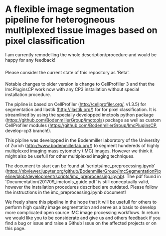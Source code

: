 # A flexible  image segmentation pipeline for heterogneous multiplexed tissue images based on pixel classification

I am currently remodelling the whole description/procedure and would be happy for any feedback!

#####
Please consider the current state of this repository as 'Beta'.
####

Notable changes to older version is change to CellProfiller 3 and that the ImcPluginsCP work now with any CP3 installation without special installation procedure.

The pipline is based on CellProfiler (http://cellprofiler.org/, v1.3.5) for segmentation and Ilastik (http://ilastik.org/) for
for pixel classification. It is streamlined by using the specially developped imctools python package (https://github.com/BodenmillerGroup/imctools) 
package as well as custom CellProfiler modules (https://github.com/BodenmillerGroup/ImcPluginsCP, develop-cp3 branch!).

This pipline was developped in the Bodenmiller laboratory of the University of Zurich (http://www.bodenmillerlab.org/) to segment hundereds of highly multiplexed
imaging mass cytometry (IMC) images. However we think it might also be usefull for other multiplexed imaging techniques.


The document to start can be found at 'scripts/imc_preprocessing.ipynb' (https://nbviewer.jupyter.org/github/BodenmillerGroup/ImcSegmentationPipeline/blob/development/scripts/imc_preprocessing.ipynb).
The pdf found in 'Documentation/201709_imctools_guide.pdf' is still conceptually valid, however the installation procedures described are outdated. Please follow the instructions in the imc_preprocessing.ipynb document!

We freely share this pipeline in the hope that it will be usefull for others to perform high quality image segmentation and serve as a basis to develop more complicated
open source IMC image processing workflows. In return we would like you to be considerate and give us and others feedback if you find a bug or issue  and raise a Github Issue on the affected projects or on this page.
